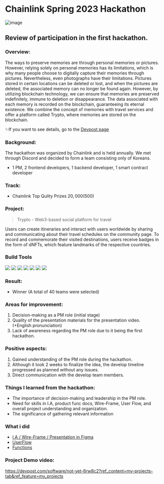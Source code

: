 # Chainlink Spring 2023 Hackathon
![image](https://github.com/Joseph-hackathon/hackathon/assets/144579614/9803fd17-313f-46c4-8384-9fe0d58e72ad)

## Review of participation in the first hackathon.

### Overview:
The ways to preserve memories are through personal memories or pictures. However, relying solely on personal memories has its limitations, which is why many people choose to digitally capture their memories through pictures. Nevertheless, even photographs have their limitations. Pictures stored in certain locations can be deleted or lost, and when the pictures are deleted, the associated memory can no longer be found again. However, by utilizing blockchain technology, we can ensure that memories are preserved indefinitely, immune to deletion or disappearance. The data associated with each memory is recorded on the blockchain, guaranteeing its eternal existence. We combine the concept of memories with travel services and offer a platform called Trypto, where memories are stored on the blockchain.

✨If you want to see details, go to the [Devpost page](https://devpost.com/software/not-yet-6rw8c2?ref_content=my-projects-tab&ref_feature=my_projects)

### Background:
The hackathon was organized by Chainlink and is held annually.
We met through Discord and decided to form a team consisting only of Koreans.
- 1 PM, 2 frontend developers, 1 backend developer, 1 smart contract developer

### Track:
- Chainlink Top Qulity Prizes $20,000 ($500)

### Project:
> Trypto - Web3-based social platform for travel

Users can create itineraries and interact with users worldwide by sharing and communicating about their travel schedules on the community page.
To record and commemorate their visited destinations, users receive badges in the form of dNFTs, which feature landmarks of the respective countries.

### Build Tools
<img src="https://img.shields.io/badge/Amazon AWS-232F3E?style=flat&logo=amazonaws&logoColor=white"/> <img src="https://img.shields.io/badge/Go-00ADD8?style=flat&logo=go&logoColor=white"/> <img src="https://img.shields.io/badge/JavaScript-F7DF1E?style=flat&logo=javascript&logoColor=white"/> <img src="https://img.shields.io/badge/Next.js-ffffff?style=flat&logo=nextdotjs&logoColor=black"/> <img src="https://img.shields.io/badge/Solidity-363636?style=flat&logo=solidity&logoColor=white"/> <img src="https://img.shields.io/badge/Chainlink-375BD2?style=flat&logo=chainlink&logoColor=white"/> <img src="https://img.shields.io/badge/Polygon-7B3FE4?style=flat&logo=polygon&logoColor=white"/>

### Result:
- Winner (A total of 40 teams were selected)

### Areas for improvement:
1) Decision-making as a PM role (initial stage)
2) Quality of the presentation materials for the presentation video. (+English pronunciation)
3) Lack of awareness regarding the PM role due to it being the first hackathon.

### Positive aspects:
1) Gained understanding of the PM role during the hackathon.
2) Although it took 2 weeks to finalize the idea, the develop timeline progressed as planned without any issues.
3) Direct communication with the develop team members.

### Things I learned from the hackathon:
- The importance of decision-making and leadership in the PM role.
- Need for skills in I.A, product func docs, Wire-Frame, User Flow, and overall project understanding and organization.
- The significance of gathering relevant information

### What i did
- [I.A / Wire-Frame / Presentation in Figma](https://www.figma.com/file/gzJmNqf1EvyB88jpJKlVxl/Trypto?type=design&node-id=0%3A1&mode=design&t=B8yGManR1QtfNmVw-1)
- [UserFlow](https://www.figma.com/file/LT2HyVQTDAZBLnDr4v1qR1/Trypto-Flow?type=whiteboard&t=B8yGManR1QtfNmVw-1)
- [Functions](https://docs.google.com/spreadsheets/d/1cx5HzY9UdQXY5w663Nsdgt0udWtG05e-i-boCeJduFc/edit?usp=sharing)

### Project Demo video:
https://devpost.com/software/not-yet-6rw8c2?ref_content=my-projects-tab&ref_feature=my_projects

